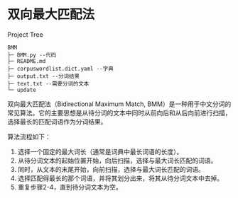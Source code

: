 # 双向最大匹配法


Project Tree
```
BMM
├─ BMM.py --代码
├─ README.md
├─ corpuswordlist.dict.yaml --字典
├─ output.txt --分词结果
├─ text.txt --需要分词的文本
└─ update

```


双向最大匹配法（Bidirectional Maximum Match, BMM）是一种用于中文分词的常见算法。它的主要思想是从待分词的文本中同时从前向后和从后向前进行扫描，选择最长的匹配词语作为分词结果。

算法流程如下：

1. 选择一个固定的最大词长（通常是词典中最长词语的长度）。
2. 从待分词文本的起始位置开始，向后扫描，选择与最大词长匹配的词语。
3. 同时，从文本的末尾开始，向前扫描，选择与最大词长匹配的词语。
4. 选择匹配得最长的那个词语，并将其划分出来，将其从待分词文本中去掉。
5. 重复步骤2-4，直到待分词文本为空。
